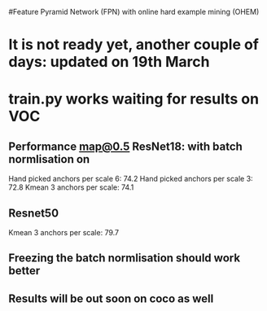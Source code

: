 #Feature Pyramid Network (FPN) with online hard example mining (OHEM)

# It is not ready yet, another couple of days: updated on 19th March
# train.py works waiting for results on VOC 
## Performance map@0.5 ResNet18: with batch normlisation on
Hand picked anchors per scale 6: 74.2
Hand picked anchors per scale 3: 72.8
Kmean 3 anchors per scale: 74.1

##  Resnet50
Kmean 3 anchors per scale: 79.7

## Freezing the batch normlisation should work better 
## Results will be out soon on coco as well